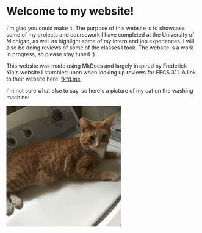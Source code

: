 # Welcome to my website!

I'm glad you could make it. The purpose of this website is to showcase some of my projects and coursework I have completed at the University of Michigan, as well as highlight some of my intern and job experiences. I will also be doing reviews of some of the classes I took. The website is a work in progress, so please stay tuned :)

This website was made using MkDocs and largely inspired by Frederick Yin's website I stumbled upon when looking up reviews for EECS 311. A link to their website here: [fkfd.me](https://fkfd.me)

I'm not sure what else to say, so here's a picture of my cat on the washing machine:

<img src="./IMG_5789.JPG" alt="Image title" width="300" />

